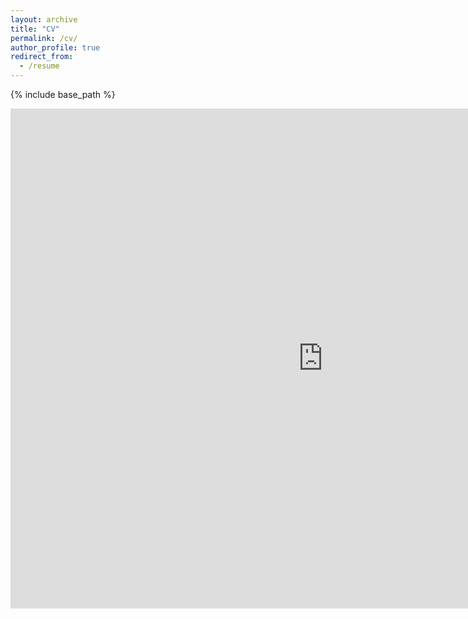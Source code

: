```yaml
---
layout: archive
title: "CV"
permalink: /cv/
author_profile: true
redirect_from:
  - /resume
---
```


{% include base_path %}

<iframe src="https://lsumail2-my.sharepoint.com/personal/ahoga15_lsu_edu/_layouts/15/embed.aspx?UniqueId=d76682f5-5e6d-476e-8756-94a8a32b63a1" width="1000" height="800" frameborder="0" scrolling="no" allowfullscreen title="hogan_cv"></iframe>

